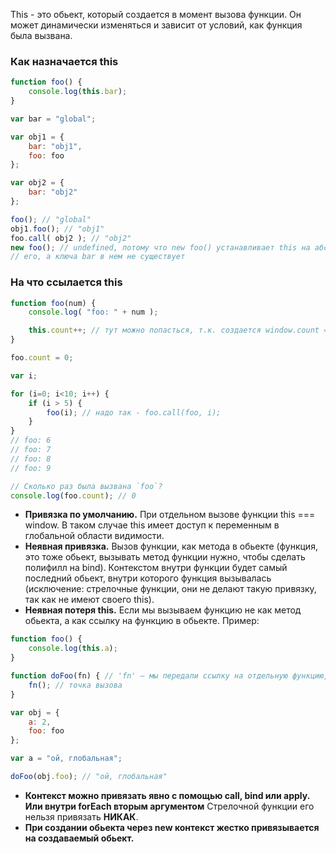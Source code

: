 This - это обьект, который создается в момент вызова функции. Он может динамически изменяться и зависит от условий, как функция была вызвана. 

### Как назначается this
```js
function foo() {
	console.log(this.bar);
}

var bar = "global";

var obj1 = {
  	bar: "obj1",
  	foo: foo
};

var obj2 = {
	bar: "obj2"
};

foo(); // "global"
obj1.foo();	// "obj1"
foo.call( obj2 ); // "obj2"
new foo(); // undefined, потому что new foo() устанавливает this на абсолютно новый пустой объект и возвращает
// его, а ключа bar в нем не существует
```

### На что ссылается this 
```js
function foo(num) {
	console.log( "foo: " + num );

	this.count++; // тут можно попасться, т.к. создается window.count === undefined, а isNaN(count++) === true
}

foo.count = 0;

var i;

for (i=0; i<10; i++) {
	if (i > 5) {
		foo(i); // надо так - foo.call(foo, i);
	}
}
// foo: 6
// foo: 7
// foo: 8
// foo: 9

// Сколько раз была вызвана `foo`?
console.log(foo.count); // 0 
```

* **Привязка по умолчанию.** При отдельном вызове функции this === window. В таком случае this имеет доступ к переменным в глобальной области видимости.
* **Неявная привязка.** Вызов функции, как метода в обьекте (функция, это тоже обьект, вызывать метод функции нужно, чтобы сделать полифилл на bind). Контекстом внутри функции будет самый последний обьект, внутри которого функция вызывалась (исключение: стрелочные функции, они не делают такую привязку, так как не имеют своего this).
* **Неявная потеря this.** Если мы вызываем функцию не как метод обьекта, а как ссылку на функцию в обьекте. Пример:
```js
function foo() {
	console.log(this.a);
}

function doFoo(fn) { // 'fn' — мы передали ссылку на отдельную функцию, вырванную из контекста, this теперь window
	fn(); // точка вызова
}

var obj = {
	a: 2,
	foo: foo
};

var a = "ой, глобальная"; 

doFoo(obj.foo); // "ой, глобальная"
```
* **Контекст можно привязать явно с помощью call, bind или apply. Или внутри forEach вторым аргументом** Стрелочной функции его нельзя привязать **НИКАК**.
* **При создании обьекта через new контекст жестко привязывается на создаваемый обьект.**